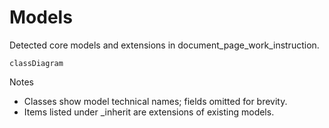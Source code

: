 # Models

Detected core models and extensions in document_page_work_instruction.

```mermaid
classDiagram
```

Notes
- Classes show model technical names; fields omitted for brevity.
- Items listed under _inherit are extensions of existing models.
